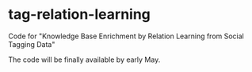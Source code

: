 # tag-relation-learning
Code for "Knowledge Base Enrichment by Relation Learning from Social Tagging Data"

The code will be finally available by early May.
